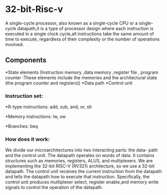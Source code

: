 # 32-bit-Risc-v
A single-cycle processor, also known as a single-cycle CPU or a single-cycle datapath,it is a type of processor design where each instruction is executed in a single clock cycle,all instructions take the same amount of time to execute, regardless of their complexity or the number of operations involved.

## Components 

*State elements (Instruction memory ,data memory ,register file , program counter :These elements include the memories and the architectural state (the program counter and registers))
*Data path 
*Control unit


### Instruction set: 

*R-type instructions: add, sub, and, or, slt

*Memory instructions: Iw, sw

*Branches: beq


### How does it work: 

We divide our microarchitectures into two interacting parts: the data- path and the control unit. The datapath operates on words of data. It contains structures such as memories, registers, ALUS, and multiplexers. We are implementing the 32-bit RISC-V (RV321) architecture, so we use a 32-bit datapath. The control unit receives the current instruction from the datapath and tells the datapath how to execute that instruction.
Specifically, the control unit produces multiplexer select, register enable,and memory write signals to control the operation of the datapath.
